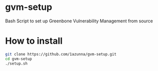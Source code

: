 # gvm-setup
Bash Script to set up Greenbone Vulnerability Management from source


# How to install

```bash
git clone https://github.com/1azunna/gvm-setup.git
cd gvm-setup
./setup.sh
```